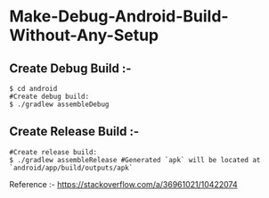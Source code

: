 # Make-Debug-Android-Build-Without-Any-Setup

## Create Debug Build :-
```
$ cd android
#Create debug build:
$ ./gradlew assembleDebug
```

## Create Release Build :-
```
#Create release build:
$ ./gradlew assembleRelease #Generated `apk` will be located at `android/app/build/outputs/apk`

```
Reference :- https://stackoverflow.com/a/36961021/10422074

